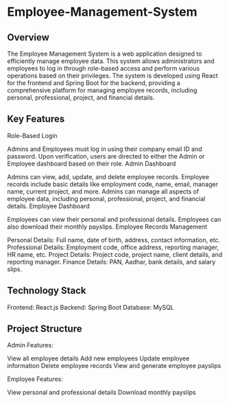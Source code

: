# Employee-Management-System

## Overview

The Employee Management System is a web application designed to efficiently manage employee data. This system allows administrators and employees to log in through role-based access and perform various operations based on their privileges. The system is developed using React for the frontend and Spring Boot for the backend, providing a comprehensive platform for managing employee records, including personal, professional, project, and financial details.

## Key Features

Role-Based Login

Admins and Employees must log in using their company email ID and password.
Upon verification, users are directed to either the Admin or Employee dashboard based on their role.
Admin Dashboard

Admins can view, add, update, and delete employee records.
Employee records include basic details like employment code, name, email, manager name, current project, and more.
Admins can manage all aspects of employee data, including personal, professional, project, and financial details.
Employee Dashboard

Employees can view their personal and professional details.
Employees can also download their monthly payslips.
Employee Records Management

Personal Details: Full name, date of birth, address, contact information, etc.
Professional Details: Employment code, office address, reporting manager, HR name, etc.
Project Details: Project code, project name, client details, and reporting manager.
Finance Details: PAN, Aadhar, bank details, and salary slips.

## Technology Stack

Frontend: React.js
Backend: Spring Boot
Database: MySQL

## Project Structure

Admin Features:

View all employee details
Add new employees
Update employee information
Delete employee records
View and generate employee payslips

Employee Features:

View personal and professional details
Download monthly payslips
